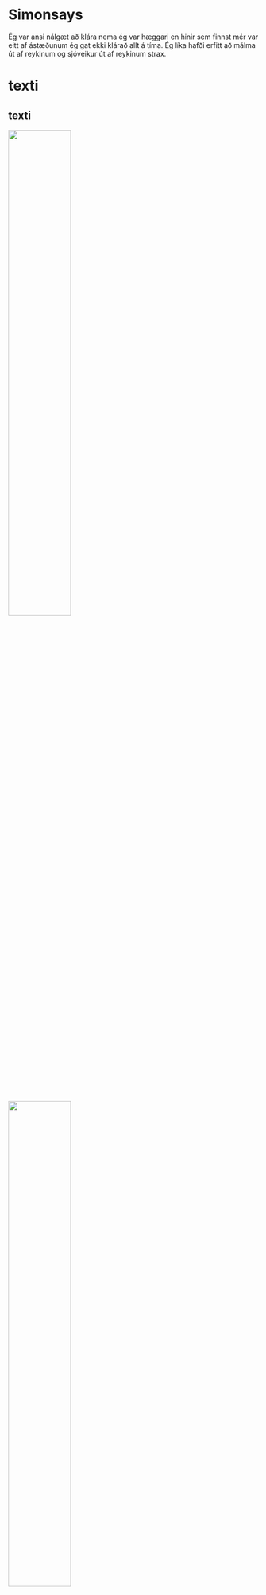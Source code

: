 # Simonsays
Ég var ansi nálgæt að klára nema ég var hæggari en hinir sem finnst mér var eitt af ástæðunum ég gat ekki klárað allt á tíma. Ég líka hafði erfitt að málma út af reykinum og sjóveikur út af reykinum strax.


# texti
## texti
<img src= https://user-images.githubusercontent.com/115498538/232611499-57861963-1cdb-4bf1-a83b-96643e2bbfb8.JPG width="50%" height="50%">
<img src= https://user-images.githubusercontent.com/115498538/232611540-0f85543a-82bf-4dba-8454-212b562ede60.JPG width="50%" height="50%">
<img src= https://user-images.githubusercontent.com/115498538/232611577-a0c268d7-d2a9-4625-9df6-74970a989e18.JPG width="50%" height="50%">
<img src= https://user-images.githubusercontent.com/115498538/232611610-2dcb7584-886b-4431-aa6e-14c38574df72.JPG width="50%" height="50%">
<img src= https://user-images.githubusercontent.com/115498538/232611642-0578519b-d39b-43ef-a0c0-13fcc3db5333.JPG width="50%" height="50%">
<img src= https://user-images.githubusercontent.com/115498538/232611677-59167c8d-089c-405c-9fd2-d1d5bc7f0ee7.JPG width="50%" height="50%">
<img src= https://user-images.githubusercontent.com/115498538/232611705-d41f1602-2b6f-4f73-b001-7aa4c0736b1d.JPG width="50%" height="50%">
<img src= https://user-images.githubusercontent.com/115498538/232611752-e528c25d-da94-4f38-a1b5-61314d7207d2.JPG width="50%" height="50%">
<img src= https://user-images.githubusercontent.com/115498538/232611778-0426dfdc-b16f-4335-9601-a9862c8b237f.JPG width="50%" height="50%">
<img src= https://user-images.githubusercontent.com/115498538/232611803-560b5ac6-8da0-4d4d-86db-e0a5078e3f33.JPG width="50%" height="50%">
<img src= https://user-images.githubusercontent.com/115498538/232611471-96f0e0bb-12f1-4a30-9eaa-8994e8b9213f.JPG width="50%" height="50%">
